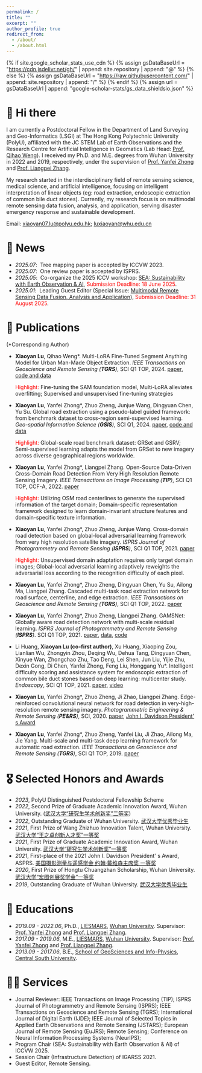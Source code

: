 ```yaml
---
permalink: /
title: ""
excerpt: ""
author_profile: true
redirect_from: 
  - /about/
  - /about.html
---
```


{% if site.google_scholar_stats_use_cdn %}
{% assign gsDataBaseUrl = "https://cdn.jsdelivr.net/gh/" | append: site.repository | append: "@" %}
{% else %}
{% assign gsDataBaseUrl = "https://raw.githubusercontent.com/" | append: site.repository | append: "/" %}
{% endif %}
{% assign url = gsDataBaseUrl | append: "google-scholar-stats/gs_data_shieldsio.json" %}

<span class='anchor' id='about-me'></span>

# 👋 Hi there
I am currently a Postdoctoral Fellow in the Department of Land Surveying and Geo-Informatics (LSGI) at The Hong Kong Polytechnic University (PolyU), affiliated with the JC STEM Lab of Earth Observations and the Research Centre for Artificial Intelligence in Geomatics (Lab Head: [Prof. Qihao Weng](https://scholar.google.com/citations?user=SbbCxE8AAAAJ&hl=zh-CN)). I received my Ph.D. and M.E. degrees from Wuhan University in 2022 and 2019, respectively, under the supervision of [Prof. Yanfei Zhong](http://rsidea.whu.edu.cn/zhongyanfei.htm) and [Prof. Liangpei Zhang](http://www.lmars.whu.edu.cn/prof_web/zhangliangpei/rs/index.html).


My research started in the interdisciplinary field of remote sensing science, medical science, and artificial intelligence, focusing on intelligent interpretation of linear objects (eg: road extraction, endoscopic extraction of common bile duct stones). Currently, my research focus is on multimodal remote sensing data fusion, analysis, and application, serving disaster emergency response and sustainable development.

Email: xiaoyan07.lu@polyu.edu.hk; luxiaoyan@whu.edu.cn


# 🎉 News
- *2025.07*: &nbsp;Tree mapping paper is accepted by ICCVW 2023.
- *2025.07*: &nbsp;One review paper is accepted by ISPRS.
- *2025.05*: &nbsp;Co-organize the 2025 ICCV workshop: [SEA: Sustainability with Earth Observation & AI](https://sustain-eo-ai.github.io/), <span style="color:red;">Submission Deadline: 18 June 2025</span>. 
- *2025.01*: &nbsp;Leading Guest Editor (Special Issue: [Multimodal Remote Sensing Data Fusion, Analysis and Application](https://www.mdpi.com/journal/remotesensing/special_issues/C1B5QOZKFX)), <span style="color:red;">Submission Deadline: 31 August 2025</span>. 

# 📝 Publications 
(\*Corresponding Author)

- **Xiaoyan Lu**, Qihao Weng\*. Multi-LoRA Fine-Tuned Segment Anything Model for Urban Man-Made Object Extraction. *IEEE Transactions on Geoscience and Remote Sensing (**TGRS**)*, SCI Q1 TOP, 2024. [paper](https://ieeexplore.ieee.org/abstract/document/10637992), [code and data](https://github.com/xiaoyan07/SAM_MLoRA)

  <span style="color:red;">Highlight:</span> Fine-tuning the SAM foundation model, Multi-LoRA alleviates overfitting; Supervised and unsupervised fine-tuning strategies

- **Xiaoyan Lu**, Yanfei Zhong\*, Zhuo Zheng, Junjue Wang, Dingyuan Chen, Yu Su. Global road extraction using a pseudo-label guided framework: from benchmark dataset to cross-region semi-supervised learning. *Geo-spatial Information Science (**GSIS**)*, SCI Q1, 2024. [paper](https://www.tandfonline.com/doi/full/10.1080/10095020.2024.2362760?src=), [code and data](https://github.com/xiaoyan07/GRNet_GRSet)

  <span style="color:red;">Highlight:</span> Global-scale road benchmark dataset: GRSet and GSRV; Semi-supervised learning adapts the model from GRSet to new imagery across diverse geographical regions worldwide.

- **Xiaoyan Lu**, Yanfei Zhong\*, Liangpei Zhang. Open-Source Data-Driven Cross-Domain Road Detection From Very High Resolution Remote Sensing Imagery. *IEEE Transactions on Image Processing (**TIP**)*, SCI Q1 TOP, CCF-A, 2022. [paper](https://ieeexplore.ieee.org/abstract/document/9931623)

  <span style="color:red;">Highlight:</span> Utilizing OSM road centerlines to generate the supervised information of the target domain; Domain-specific representation framework designed to learn domain-invariant structure features and domain-specific texture information.
  
- **Xiaoyan Lu**, Yanfei Zhong\*, Zhuo Zheng, Junjue Wang. Cross-domain road detection based on global-local adversarial learning framework from very high resolution satellite imagery. *ISPRS Journal of Photogrammetry and Remote Sensing (**ISPRS**)*, SCI Q1 TOP, 2021. [paper](https://www.sciencedirect.com/science/article/abs/pii/S0924271621002240)

  <span style="color:red;">Highlight:</span> Unsupervised domain adaptation requires only target domain images; Global-local adversarial learning adaptively reweights the adversarial loss according to the recognition difficulty of each pixel.

- **Xiaoyan Lu**, Yanfei Zhong\*, Zhuo Zheng, Dingyuan Chen, Yu Su, Ailong Ma, Liangpei Zhang. Cascaded multi-task road extraction network for road surface, centerline, and edge extraction. *IEEE Transactions on Geoscience and Remote Sensing (**TGRS**)*, SCI Q1 TOP, 2022. [paper](https://ieeexplore.ieee.org/abstract/document/9756441)
- **Xiaoyan Lu**, Yanfei Zhong\*, Zhuo Zheng, Liangpei Zhang. GAMSNet: Globally aware road detection network with multi-scale residual learning. *ISPRS Journal of Photogrammetry and Remote Sensing (**ISPRS**)*. SCI Q1 TOP, 2021. [paper](https://www.sciencedirect.com/science/article/abs/pii/S0924271621000770), [data](http://rsidea.whu.edu.cn/resource_LSRV_sharing.htm), [code](https://github.com/WanderRainy/OARENet)
- Li Huang, **Xiaoyan Lu (co-first author)**, Xu Huang, Xiaoping Zou, Lianlian Wu, Zhongyin Zhou, Deqing Wu, Dehua Tang, Dingyuan Chen, Xinyue Wan, Zhongchao Zhu, Tao Deng, Lei Shen, Jun Liu, Yijie Zhu, Dexin Gong, Di Chen, Yanfei Zhong, Feng Liu, Honggang Yu\*. Intelligent difficulty scoring and assistance system for endoscopic extraction of common bile duct stones based on deep learning: multicenter study. *Endoscopy*, SCI Q1 TOP, 2021. [paper](https://www.thieme-connect.com/products/ejournals/abstract/10.1055/a-1244-5698),  [video](https://www.thieme-connect.de/products/ejournals/abstract/10.1055/a-1289-5529)
- **Xiaoyan Lu**, Yanfei Zhong\*, Zhuo Zheng, Ji Zhao, Liangpei Zhang. Edge-reinforced convolutional neural network for road detection in very-high-resolution remote sensing imagery. *Photogrammetric Engineering & Remote Sensing (**PE&RS**)*, SCI, 2020. [paper](https://www.ingentaconnect.com/content/asprs/pers/2020/00000086/00000003/art00006), [John I. Davidson President' s Award](https://www.asprs.org/awards-and-scholarships/award-winners/2021-award-winners.html)
- **Xiaoyan Lu**, Yanfei Zhong\*, Zhuo Zheng, Yanfei Liu, Ji Zhao, Ailong Ma, Jie Yang. Multi-scale and multi-task deep learning framework for automatic road extraction. *IEEE Transactions on Geoscience and Remote Sensing (**TGRS**)*, SCI Q1 TOP, 2019. [paper](https://ieeexplore.ieee.org/abstract/document/8792386)

# 🎖 Selected Honors and Awards
- *2023*, PolyU Distinguished Postdoctoral Fellowship Scheme
- *2022*, Second Prize of Graduate Academic Innovation Award, Wuhan University. ([武汉大学“研究生学术创新奖”二等奖](https://liesmars.whu.edu.cn/info/1058/6731.htm))
- *2022*, Outstanding Graduate of Wuhan University. [武汉大学优秀毕业生](https://liesmars.whu.edu.cn/info/1058/3977.htm)
- *2021*, First Prize of Wang Zhizhuo Innovation Talent, Wuhan University. [武汉大学“王之卓创新人才奖”一等奖](https://rsgis.whu.edu.cn/info/1080/9862.htm)
- *2021*, First Prize of Graduate Academic Innovation Award, Wuhan University. [武汉大学“研究生学术创新奖”一等奖](https://gs.whu.edu.cn/info/1162/8687.htm)
- *2021*, First-place of the 2021 John I. Davidson President' s Award, ASPRS. [美国摄影测量与遥感学会 约翰·戴维森主席奖 一等奖](https://www.asprs.org/awards-and-scholarships/award-winners/2021-award-winners.html)
- *2020*, First Prize of Hongtu Chuangzhan Scholarship, Wuhan University. [武汉大学“宏图创展奖学金”一等奖](https://info.whu.edu.cn/info/1447/17855.htm)
- *2019*, Outstanding Graduate of Wuhan University. [武汉大学优秀毕业生](https://liesmars.whu.edu.cn/info/1004/2285.htm)

# 📖 Educations
- *2019.09 - 2022.06*,  Ph.D.,  [LIESMARS](https://liesmars.whu.edu.cn/),  [Wuhan University](https://www.whu.edu.cn/). Supervisor: [Prof. Yanfei Zhong](http://rsidea.whu.edu.cn/zhongyanfei.htm) and [Prof. Liangpei Zhang](http://www.lmars.whu.edu.cn/prof_web/zhangliangpei/rs/index.html).
- *2017.09 - 2019.06*,  M.E.,  [LIESMARS](https://liesmars.whu.edu.cn/),  [Wuhan University](https://www.whu.edu.cn/). Supervisor: [Prof. Yanfei Zhong](http://rsidea.whu.edu.cn/zhongyanfei.htm) and [Prof. Liangpei Zhang](http://www.lmars.whu.edu.cn/prof_web/zhangliangpei/rs/index.html).
- *2013.09 - 2017.06*,  B.E.,  [School of GeoSciences and Info-Physics](https://gip.csu.edu.cn/),  [Central South University](https://www.csu.edu.cn/). 

# 🙆‍♀️ Services
- Journal Reviewer: IEEE Transactions on Image Processing (TIP); ISPRS Journal of Photogrammetry and Remote Sensing (ISPRS); IEEE Transactions on Geoscience and Remote Sensing (TGRS); International Journal of Digital Earth (IJDE); IEEE Journal of Selected Topics in Applied Earth Observations and Remote Sensing (JSTARS); European Journal of Remote Sensing (EuJRS); Remote Sensing; Conference on Neural Information Processing Systems (NeurIPS);
- Program Chair (SEA: Sustainability with Earth Observation & AI) of ICCVW 2025.
- Session Chair (Infrastructure Detection) of IGARSS 2021.
- Guest Editor, Remote Sensing.

